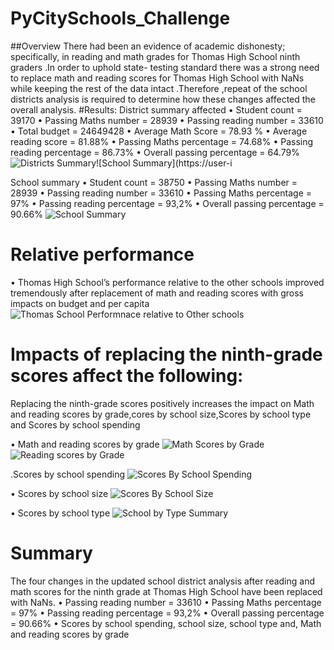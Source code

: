 # PyCitySchools_Challenge
##Overview 
There had been an evidence of academic dishonesty; specifically, in reading and math grades for Thomas High School ninth graders .In order to uphold state- testing standard there was a strong need to replace math and reading scores for Thomas High School with NaNs while keeping the rest of the data intact .Therefore ,repeat of the school districts analysis is required to determine how these changes affected the overall analysis.
#Results: 
 District summary affected
    •	Student count  = 39170
    •	Passing Maths number = 28939
    •	Passing reading number = 33610
    •	Total budget = 24649428
    •	Average Math Score = 78.93 %
    •	Average reading score = 81.88%
    •	Passing Maths percentage = 74.68%
    •	Passing reading percentage = 86.73%
    •	Overall passing percentage = 64.79%
    ![Districts Summary](https://user-images.githubusercontent.com/70987568/126925336-e6da9a04-5791-472a-803b-c5b3df53af92.png)![School Summary](https://user-i

School summary 
    •	Student count  = 38750
    •	Passing Maths number = 28939
    •	Passing reading number = 33610
    •	Passing Maths percentage = 97%
    •	Passing reading percentage = 93,2%
    •	Overall passing percentage = 90.66%
    ![School Summary](https://user-images.githubusercontent.com/70987568/126925897-057e9059-1956-4264-bc3d-f017de39e14e.png)
    
 # Relative performance
 •	Thomas High School’s performance relative to the other schools improved tremendously after replacement of math and reading scores with gross impacts on budget and per capita
 ![Thomas School Performnace relative to Other schools](https://user-images.githubusercontent.com/70987568/126927028-e57016da-3435-4cde-8b93-3306e592a78a.png)

 # Impacts of replacing the ninth-grade scores affect the following:
   Replacing the ninth-grade scores positively increases the impact on Math and reading scores by grade,cores by school size,Scores by school type and Scores by school spending
  
•	Math and reading scores by grade
  ![Math Scores by Grade](https://user-images.githubusercontent.com/70987568/126927525-5cc06f8d-9547-491e-8060-597537acf917.png)
  ![Reading scores by Grade](https://user-images.githubusercontent.com/70987568/126927555-4c6c44c0-59ad-4cd9-b201-17362e4bb628.png)
   
  .Scores by school spending
    ![Scores By School Spending](https://user-images.githubusercontent.com/70987568/126927911-300505ca-5730-4fa3-96c4-e0ad613a7511.png)

  •	Scores by school size
   ![Scores By School Size](https://user-images.githubusercontent.com/70987568/126928012-bb896d68-7615-414f-b559-0b2900a7ebbb.png)

  •	Scores by school type
    ![School by Type Summary](https://user-images.githubusercontent.com/70987568/126927138-5f50c263-4b5f-44f5-87a9-15d9b4516c34.png)

# Summary
The four changes in the updated school district analysis after reading and math scores for the ninth grade at Thomas High School have been replaced with NaNs.
    •	Passing reading number = 33610
    •	Passing Maths percentage = 97%
    •	Passing reading percentage = 93,2%
    •	Overall passing percentage = 90.66%
    •	Scores by school spending, school size, school type and, Math and reading scores by grade
